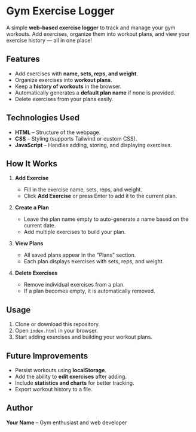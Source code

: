 # Gym Exercise Logger

A simple **web-based exercise logger** to track and manage your gym workouts. Add exercises, organize them into workout plans, and view your exercise history — all in one place!  

## Features

- Add exercises with **name, sets, reps, and weight**.  
- Organize exercises into **workout plans**.  
- Keep a **history of workouts** in the browser.  
- Automatically generates a **default plan name** if none is provided.  
- Delete exercises from your plans easily.  

## Technologies Used

- **HTML** – Structure of the webpage.  
- **CSS** – Styling (supports Tailwind or custom CSS).  
- **JavaScript** – Handles adding, storing, and displaying exercises.  

## How It Works

1. **Add Exercise**  
   - Fill in the exercise name, sets, reps, and weight.  
   - Click **Add Exercise** or press Enter to add it to the current plan.  

2. **Create a Plan**  
   - Leave the plan name empty to auto-generate a name based on the current date.  
   - Add multiple exercises to build your plan.  

3. **View Plans**  
   - All saved plans appear in the "Plans" section.  
   - Each plan displays exercises with sets, reps, and weight.  

4. **Delete Exercises**  
   - Remove individual exercises from a plan.  
   - If a plan becomes empty, it is automatically removed.  

## Usage

1. Clone or download this repository.  
2. Open `index.html` in your browser.  
3. Start adding exercises and building your workout plans.  

## Future Improvements

- Persist workouts using **localStorage**.  
- Add the ability to **edit exercises** after adding.  
- Include **statistics and charts** for better tracking.  
- Export workout history to a file.  

## Author

**Your Name** – Gym enthusiast and web developer
